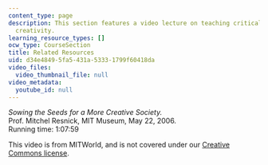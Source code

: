 ```yaml
---
content_type: page
description: This section features a video lecture on teaching critical thinking and
  creativity.
learning_resource_types: []
ocw_type: CourseSection
title: Related Resources
uid: d34e4849-5fa5-431a-5333-1799f60418da
video_files:
  video_thumbnail_file: null
video_metadata:
  youtube_id: null
---
```


_Sowing the Seeds for a More Creative Society._  
Prof. Mitchel Resnick, MIT Museum, May 22, 2006.  
Running time: 1:07:59

This video is from MITWorld, and is not covered under our [Creative Commons license](/terms/#cc).